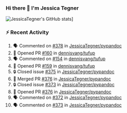 ### Hi there 👋 I'm Jessica Tegner

![JessicaTegner's GitHub stats](https://github-readme-stats.vercel.app/api?username=jessicategner)]


### :zap: Recent Activity

<!--START_SECTION:activity-->
1. 🗣 Commented on [#378](https://github.com/JessicaTegner/pypandoc/pull/378#issuecomment-2411712611) in [JessicaTegner/pypandoc](https://github.com/JessicaTegner/pypandoc)
2. 💪 Opened PR [#160](https://github.com/dennisvang/tufup/pull/160) in [dennisvang/tufup](https://github.com/dennisvang/tufup)
3. 🗣 Commented on [#154](https://github.com/dennisvang/tufup/issues/154#issuecomment-2407974875) in [dennisvang/tufup](https://github.com/dennisvang/tufup)
4. 💪 Opened PR [#159](https://github.com/dennisvang/tufup/pull/159) in [dennisvang/tufup](https://github.com/dennisvang/tufup)
5. 🔒 Closed issue [#375](https://github.com/JessicaTegner/pypandoc/issues/375) in [JessicaTegner/pypandoc](https://github.com/JessicaTegner/pypandoc)
6. 🎉 Merged PR [#376](https://github.com/JessicaTegner/pypandoc/pull/376) in [JessicaTegner/pypandoc](https://github.com/JessicaTegner/pypandoc)
7. 🔒 Closed issue [#373](https://github.com/JessicaTegner/pypandoc/issues/373) in [JessicaTegner/pypandoc](https://github.com/JessicaTegner/pypandoc)
8. 💪 Opened PR [#376](https://github.com/JessicaTegner/pypandoc/pull/376) in [JessicaTegner/pypandoc](https://github.com/JessicaTegner/pypandoc)
9. 🗣 Commented on [#372](https://github.com/JessicaTegner/pypandoc/pull/372#issuecomment-2354588977) in [JessicaTegner/pypandoc](https://github.com/JessicaTegner/pypandoc)
10. 🗣 Commented on [#373](https://github.com/JessicaTegner/pypandoc/issues/373#issuecomment-2354578457) in [JessicaTegner/pypandoc](https://github.com/JessicaTegner/pypandoc)
<!--END_SECTION:activity-->
